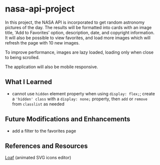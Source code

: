 # nasa-api-project

In this project, the NASA API is incorporated to get random astronomy pictures of the day. The results will be formatted into cards with an image title, 'Add to Favorites' option, description, date, and copyright information. It will also be possible to view favorites, and load more images which will refresh the page with 10 new images.

To improve performance, images are lazy loaded, loading only when close to being scrolled.

The application will also be mobile responsive.

## What I Learned

* cannot use ```hidden``` element property when using ```display: flex;```; create a ```'hidden' class``` with a ```display: none;``` property, then ```add``` or ```remove``` from ```classlist``` as needed

## Future Modifications and Enhancements

* add a filter to the favorites page
## References and Resources

[Loaf](https://getloaf.io/) (animated SVG icons editor)